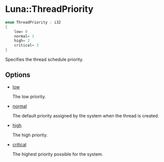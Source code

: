 # Luna::ThreadPriority

```c++
enum ThreadPriority : i32
{
    low= 0
    normal= 1
    high= 2
    critical= 3
}
```

Specifies the thread schedule priority. 

## Options
* [low](group___runtime_thread_1gga80351cf39ce9e4d1d110fb249699db07a53cced8d281a1a0ace3cb6594daaa4f7.md)

    The low priority. 

* [normal](group___runtime_thread_1gga80351cf39ce9e4d1d110fb249699db07afea087517c26fadd409bd4b9dc642555.md)

    The default priority assigned by the system when the thread is created. 

* [high](group___runtime_thread_1gga80351cf39ce9e4d1d110fb249699db07a8d966b2253a917086c8604959e152243.md)

    The high priority. 

* [critical](group___runtime_thread_1gga80351cf39ce9e4d1d110fb249699db07a7e85bcb66fb9a809d5ab4f62a8b8bea8.md)

    The highest priority possible for the system. 

